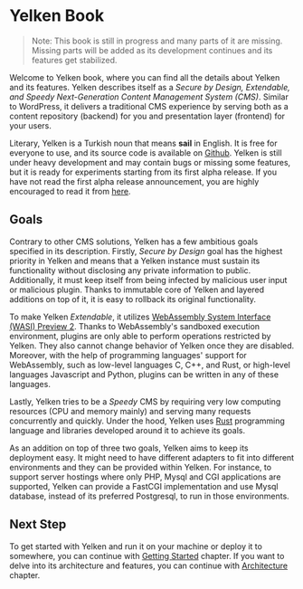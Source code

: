 # Yelken Book
> Note: This book is still in progress and many parts of it are missing.
> Missing parts will be added as its development continues and its features get stabilized.

Welcome to Yelken book, where you can find all the details about Yelken and its features.
Yelken describes itself as a *Secure by Design, Extendable, and Speedy Next-Generation Content Management System (CMS)*.
Similar to WordPress, it delivers a traditional CMS experience by serving both as a content repository (backend) for you and presentation layer (frontend) for your users.

Literary, Yelken is a Turkish noun that means **sail** in English.
It is free for everyone to use, and its source code is available on [Github](https://github.com/bwqr/yelken).
Yelken is still under heavy development and may contain bugs or missing some features, but it is ready for experiments starting from its first alpha release.
If you have not read the first alpha release announcement, you are highly encouraged to read it from [here](/announcement.md).

## Goals

Contrary to other CMS solutions, Yelken has a few ambitious goals specified in its description.
Firstly, *Secure by Design* goal has the highest priority in Yelken and means that a Yelken instance must sustain its functionality without disclosing any private information to public.
Additionally, it must keep itself from being infected by malicious user input or malicious plugin.
Thanks to immutable core of Yelken and layered additions on top of it, it is easy to rollback its original functionality.

To make Yelken *Extendable*, it utilizes [WebAssembly System Interface (WASI) Preview 2](https://github.com/WebAssembly/WASI/blob/main/wasip2/README.md).
Thanks to WebAssembly's sandboxed execution environment, plugins are only able to perform operations restricted by Yelken.
They also cannot change behavior of Yelken once they are disabled.
Moreover, with the help of programming languages' support for WebAssembly, such as low-level languages C, C++, and Rust, or high-level languages Javascript and Python, plugins can be written in any of these languages.

Lastly, Yelken tries to be a *Speedy* CMS by requiring very low computing resources (CPU and memory mainly) and serving many requests concurrently and quickly.
Under the hood, Yelken uses [Rust](https://www.rust-lang.org/) programming language and libraries developed around it to achieve its goals.

As an addition on top of three two goals, Yelken aims to keep its deployment easy.
It might need to have different adapters to fit into different environments and they can be provided within Yelken.
For instance, to support server hostings where only PHP, Mysql and CGI applications are supported, Yelken can provide a FastCGI implementation and use Mysql database, instead of its preferred Postgresql, to run in those environments.

## Next Step

To get started with Yelken and run it on your machine or deploy it to somewhere, you can continue with [Getting Started](/getting-started.md) chapter.
If you want to delve into its architecture and features, you can continue with [Architecture](/artchitecture.md) chapter.
